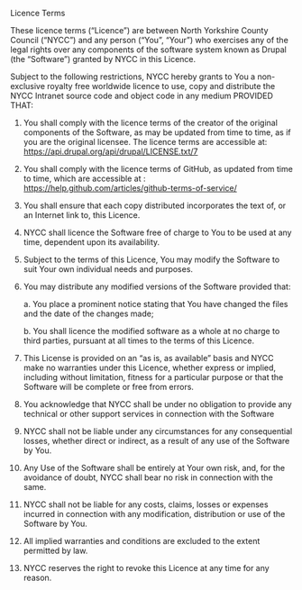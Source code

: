 Licence Terms

These licence terms (“Licence”) are between North Yorkshire County Council (“NYCC”) and any person (“You”, “Your”) who exercises any of the legal rights over any components of the software system known as Drupal (the “Software”) granted by NYCC in this Licence.

Subject to the following restrictions, NYCC hereby grants to You a non-exclusive royalty free worldwide licence to use, copy and distribute the NYCC Intranet source code and object code in any medium PROVIDED THAT:

1.	You shall comply with the licence terms of the creator of the original components of the Software, as may be updated from time to time, as if you are the original licensee. The licence terms are accessible at: https://api.drupal.org/api/drupal/LICENSE.txt/7 

2.	 You shall comply with the licence terms of GitHub, as updated from time to time, which are accessible at : https://help.github.com/articles/github-terms-of-service/

3.	You shall ensure that each copy distributed incorporates the text of, or an Internet link to, this Licence.

4.	NYCC shall licence the Software free of charge to You to be used at any time, dependent upon its availability.

5.	Subject to the terms of this Licence, You may modify the Software to suit Your own individual needs and purposes.

6.	You may distribute any modified versions of the Software provided that:

	a.	You place a prominent notice stating that You have changed the files and the date of the changes made;

	b.	You shall licence the modified software as a whole at no charge to third parties, pursuant at all times to the terms of this Licence.

7.	This License is provided on an “as is, as available” basis and NYCC make no warranties under this Licence, whether express or implied, including without limitation, fitness for a 	particular purpose or that the Software will be complete or free from errors.

8.	You acknowledge that NYCC shall be under no obligation to provide any technical or other support services in connection with the Software

9.	NYCC shall not be liable under any circumstances for any consequential losses, whether direct or indirect, as a result of any use of the Software by You.

10.	Any Use of the Software shall be entirely at Your own risk, and, for the avoidance of doubt, NYCC shall bear no risk in connection with the same.

11.	NYCC shall not be liable for any costs, claims, losses or expenses incurred in connection with any modification, distribution or use of the Software by You.

12.	All implied warranties and conditions are excluded to the extent permitted by law.

13.	NYCC reserves the right to revoke this Licence at any time for any reason.

